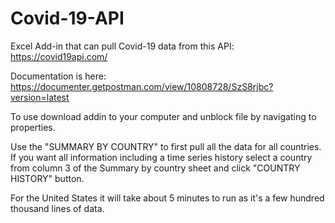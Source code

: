 # Covid-19-API

Excel Add-in that can pull Covid-19 data from this API: https://covid19api.com/

Documentation is here: https://documenter.getpostman.com/view/10808728/SzS8rjbc?version=latest

To use download addin to your computer and unblock file by navigating to properties. 

Use the "SUMMARY BY COUNTRY" to first pull all the data for all countries. If you want all information including a time series history select a country from column 3 of the Summary by country sheet and click "COUNTRY HISTORY" button. 

For the United States it will take about 5 minutes to run as it's a few hundred thousand lines of data.

